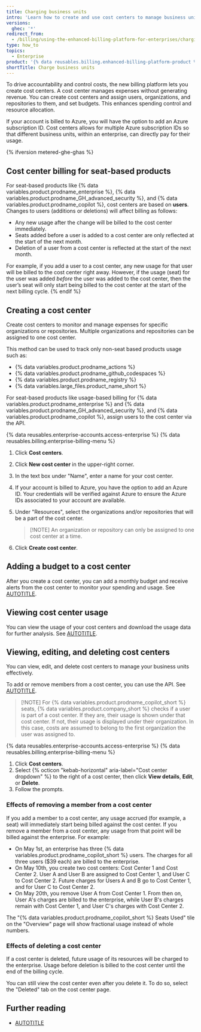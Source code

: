 ```yaml
---
title: Charging business units
intro: 'Learn how to create and use cost centers to manage business units at scale.'
versions:
  ghec: '*'
redirect_from:
  - /billing/using-the-enhanced-billing-platform-for-enterprises/charging-business-units
type: how_to
topics:
  - Enterprise
product: '{% data reusables.billing.enhanced-billing-platform-product %}'
shortTitle: Charge business units
---
```


To drive accountability and control costs, the new billing platform lets you create cost centers. A cost center manages expenses without generating revenue. You can create cost centers and assign users, organizations, and repositories to them, and set budgets. This enhances spending control and resource allocation.

If your account is billed to Azure, you will have the option to add an Azure subscription ID. Cost centers allows for multiple Azure subscription IDs so that different business units, within an enterprise, can directly pay for their usage.

{% ifversion metered-ghe-ghas %}

## Cost center billing for seat-based products

For seat-based products like {% data variables.product.prodname_enterprise %}, {% data variables.product.prodname_GH_advanced_security %}, and {% data variables.product.prodname_copilot %}, cost centers are based on **users**. Changes to users (additions or deletions) will affect billing as follows:

* Any new usage after the change will be billed to the cost center immediately.
* Seats added before a user is added to a cost center are only reflected at the start of the next month.
* Deletion of a user from a cost center is reflected at the start of the next month.

For example, if you add a user to a cost center, any new usage for that user will be billed to the cost center right away. However, if the usage (seat) for the user was added _before_ the user was added to the cost center, then the user’s seat will only start being billed to the cost center at the start of the next billing cycle.
{% endif %}

## Creating a cost center

Create cost centers to monitor and manage expenses for specific organizations or repositories. Multiple organizations and repositories can be assigned to one cost center.

This method can be used to track only non-seat based products usage such as:

* {% data variables.product.prodname_actions %}
* {% data variables.product.prodname_github_codespaces %}
* {% data variables.product.prodname_registry %}
* {% data variables.large_files.product_name_short %}

For seat-based products like usage-based billing for {% data variables.product.prodname_enterprise %} and {% data variables.product.prodname_GH_advanced_security %}, and {% data variables.product.prodname_copilot %}, assign users to the cost center via the API.

{% data reusables.enterprise-accounts.access-enterprise %}
{% data reusables.billing.enterprise-billing-menu %}
1. Click **Cost centers**.
1. Click **New cost center** in the upper-right corner.
1. In the text box under "Name", enter a name for your cost center.
1. If your account is billed to Azure, you have the option to add an Azure ID. Your credentials will be verified against Azure to ensure the Azure IDs associated to your account are available.
1. Under "Resources", select the organizations and/or repositories that will be a part of the cost center.

   >[!NOTE] An organization or repository can only be assigned to one cost center at a time.

1. Click **Create cost center**.

## Adding a budget to a cost center

After you create a cost center, you can add a monthly budget and receive alerts from the cost center to monitor your spending and usage. See [AUTOTITLE](/billing/using-the-enhanced-billing-platform-for-enterprises/preventing-overspending).

## Viewing cost center usage

You can view the usage of your cost centers and download the usage data for further analysis. See [AUTOTITLE](/billing/using-the-enhanced-billing-platform-for-enterprises/gathering-insights-on-your-spending).

## Viewing, editing, and deleting cost centers

You can view, edit, and delete cost centers to manage your business units effectively.

To add or remove members from a cost center, you can use the API. See [AUTOTITLE](/rest/enterprise-admin/billing).

>[!NOTE] For {% data variables.product.prodname_copilot_short %} seats, {% data variables.product.company_short %} checks if a user is part of a cost center. If they are, their usage is shown under that cost center. If not, their usage is displayed under their organization. In this case, costs are assumed to belong to the first organization the user was assigned to.

{% data reusables.enterprise-accounts.access-enterprise %}
{% data reusables.billing.enterprise-billing-menu %}
1. Click **Cost centers**.
1. Select {% octicon "kebab-horizontal" aria-label="Cost center dropdown" %} to the right of a cost center, then click **View details**, **Edit**, or **Delete**.
1. Follow the prompts.

### Effects of removing a member from a cost center

If you add a member to a cost center, any usage accrued (for example, a seat) will immediately start being billed against the cost center. If you remove a member from a cost center, any usage from that point will be billed against the enterprise. For example:

* On May 1st, an enterprise has three {% data variables.product.prodname_copilot_short %} users. The charges for all three users ($39 each) are billed to the enterprise.
* On May 10th, you create two cost centers: Cost Center 1 and Cost Center 2. User A and User B are assigned to Cost Center 1, and User C to Cost Center 2. Future charges for Users A and B go to Cost Center 1, and for User C to Cost Center 2.
* On May 20th, you remove User A from Cost Center 1. From then on, User A's charges are billed to the enterprise, while User B's charges remain with Cost Center 1, and User C's charges with Cost Center 2.

The "{% data variables.product.prodname_copilot_short %} Seats Used" tile on the "Overview" page will show fractional usage instead of whole numbers.

### Effects of deleting a cost center

If a cost center is deleted, future usage of its resources will be charged to the enterprise. Usage before deletion is billed to the cost center until the end of the billing cycle.

You can still view the cost center even after you delete it. To do so, select the "Deleted" tab on the cost center page.

## Further reading

* [AUTOTITLE](/rest/enterprise-admin/billing)
